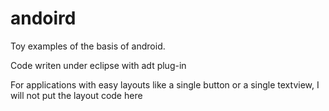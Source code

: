 # andoird
Toy examples of the basis of android.

Code writen under eclipse with adt plug-in

For applications with easy layouts like a single button or a single textview, I will not put the layout code here
